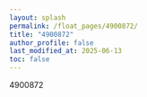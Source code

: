 ```yaml
---
layout: splash
permalink: /float_pages/4900872/
title: "4900872"
author_profile: false
last_modified_at: 2025-06-13
toc: false
---
```

 
4900872
